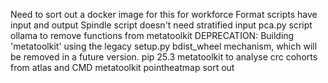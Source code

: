 Need to sort out a docker image for this for workforce
Format scripts have input and output
Spindle script doesn't need stratified input
pca.py script
ollama to remove functions from metatoolkit
DEPRECATION: Building 'metatoolkit' using the legacy setup.py bdist_wheel mechanism, which will be removed in a future version. pip 25.3
metatoolkit to analyse crc cohorts from atlas and CMD
metatoolkit pointheatmap sort out
